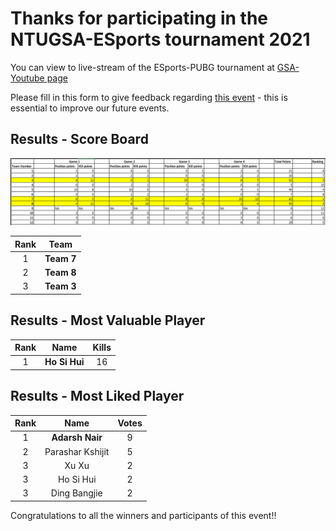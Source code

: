 # Thanks for participating in the NTUGSA-ESports tournament 2021

You can view to live-stream of the ESports-PUBG tournament at [GSA-Youtube page](https://www.youtube.com/playlist?list=PLgZeA3FA9uosNBOZzVwJw58SPXkaY5QdU)

Please fill in this form to give feedback regarding [this event](https://forms.office.com/Pages/ResponsePage.aspx?id=SJPOFSq-K0aPwOF2WpsgSt53s4-5xM5MlJ_B7aUXqvRUQ1BVUE9CRTdIOVFHSzhVNlYxTDJFNzlLTi4u) - this is essential to improve our future events. 

## Results - Score Board

<img src="./Results.png" alt="image" width="2500"/>

| Rank |       Team       |
|:----:|:----------------:|
|   1  |    **Team 7** |  
|   2  |    **Team 8** |  
|   3  |    **Team 3** |  



## Results - Most Valuable Player

| Rank |       Name       | Kills |
|:----:|:----------------:|:-----:|
|   1  |    **Ho Si Hui**   |   16   |


## Results - Most Liked Player

| Rank |       Name       | Votes |
|:----:|:----------------:|:-----:|
|   1  |    **Adarsh Nair**   |   9   |
|   2  | Parashar Kshijit |   5   |
|   3  |       Xu Xu      |   2   |
|   3  |     Ho Si Hui    |   2   |
|   3  |   Ding Bangjie   |   2   |

Congratulations to all the winners and participants of this event!!

